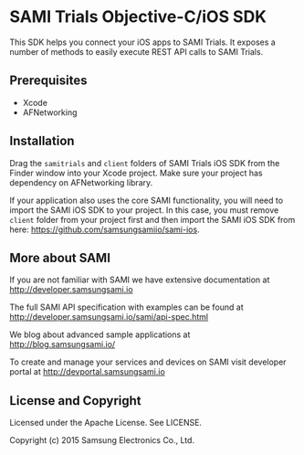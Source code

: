 SAMI Trials Objective-C/iOS SDK
==========================

This SDK helps you connect your iOS apps to SAMI Trials. It exposes a number of methods to easily execute REST API calls to SAMI Trials.

Prerequisites
-------------

 * Xcode
 * AFNetworking

Installation
---------------------

Drag the `samitrials` and `client` folders of SAMI Trials iOS SDK from the Finder window into your Xcode project. Make sure your project has dependency on AFNetworking library.

If your application also uses the core SAMI functionality, you will need to import the SAMI iOS SDK to your project. In this case, you must remove `client` folder from your project first and then import the SAMI iOS SDK from here: https://github.com/samsungsamiio/sami-ios. 

More about SAMI
---------------

If you are not familiar with SAMI we have extensive documentation at http://developer.samsungsami.io

The full SAMI API specification with examples can be found at http://developer.samsungsami.io/sami/api-spec.html

We blog about advanced sample applications at http://blog.samsungsami.io/

To create and manage your services and devices on SAMI visit developer portal at http://devportal.samsungsami.io

License and Copyright
---------------------

Licensed under the Apache License. See LICENSE.

Copyright (c) 2015 Samsung Electronics Co., Ltd.